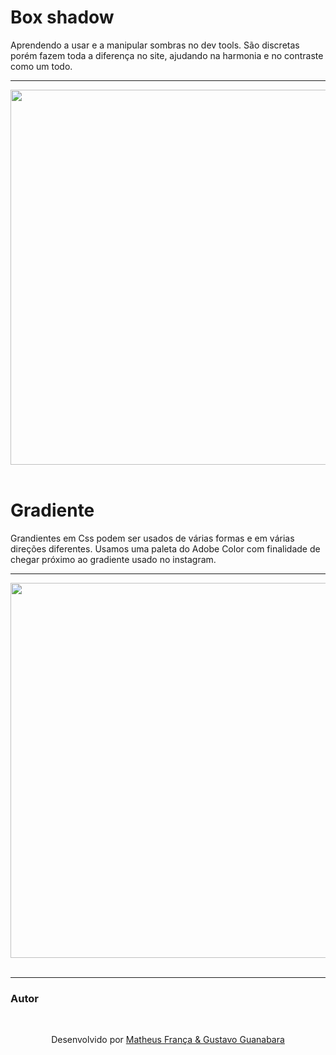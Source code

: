 # Box shadow
<p>
Aprendendo a usar e a manipular sombras no dev tools.                                                                  
  São discretas porém fazem toda a diferença no site, ajudando na harmonia e no contraste como um todo.
</p>
<hr>

<div align="left">
  <img width="600px"
       src="https://github.com/franssa01/Cursos/blob/main/Curso%20em%20V%C3%ADdeo/HTML5%20e%20CSS3/Challenges/Challenges/ch004%20Gradiente%20em%20CSS/boxshadow.gif" />
 </div>
 
 <br>
 
 # Gradiente
 <p>
Grandientes em Css podem ser usados de várias formas e em várias direções diferentes. Usamos uma paleta do Adobe Color com finalidade de chegar próximo ao gradiente usado no instagram.
</p>
<hr>
 
<div align="left">
  <img width="600px"
       src="https://github.com/franssa01/Cursos/blob/main/Curso%20em%20V%C3%ADdeo/HTML5%20e%20CSS3/Challenges/Challenges/ch004%20Gradiente%20em%20CSS/gradiente.gif" />
 </div>

 <br>
<hr>

### Autor
<br>

<p align="center"> Desenvolvido por <a href="https://www.linkedin.com/in/matheus-fran%C3%A7a-b0961a222/">Matheus França & 
  <a href="https://www.youtube.com/c/CursoemV%C3%ADdeo">Gustavo Guanabara</a>
